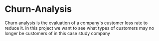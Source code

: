 # Churn-Analysis
Churn analysis is the evaluation of a company's customer loss rate to reduce it. in this project we want to see what types of customers may no longer be customers of in this case study company 
